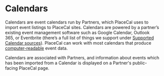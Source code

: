 # Calendars

Calendars are event calendars run by Partners, which PlaceCal uses to import event listings to PlaceCal sites. Calendars are powered by a partner’s existing event management software such as Google Calendar, Outlook 365, or Eventbrite (there’s a full list of things we support under [Supported Calendar sources](../supported-calendar-sources/)). PlaceCal can work with most calendars that produce [computer-readable](../../explanation/structured-and-unstructured-data.md) event data.&#x20;

Calendars are associated with Partners, and information about events which has been imported from a Calendar is displayed on a Partner's public-facing PlaceCal page.
